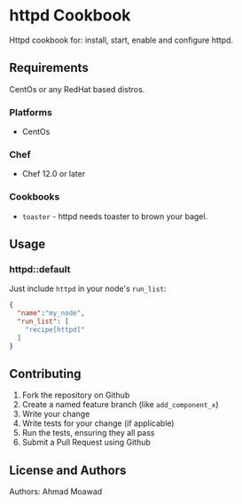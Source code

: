 # httpd Cookbook

Httpd cookbook for: install, start, enable and configure httpd.



## Requirements

CentOs or any RedHat based distros.

### Platforms

- CentOs

### Chef

- Chef 12.0 or later

### Cookbooks

- `toaster` - httpd needs toaster to brown your bagel.

## Usage

### httpd::default

Just include `httpd` in your node's `run_list`:

```json
{
  "name":"my_node",
  "run_list": [
    "recipe[httpd]"
  ]
}
```

## Contributing

1. Fork the repository on Github
2. Create a named feature branch (like `add_component_x`)
3. Write your change
4. Write tests for your change (if applicable)
5. Run the tests, ensuring they all pass
6. Submit a Pull Request using Github

## License and Authors

Authors: Ahmad Moawad


